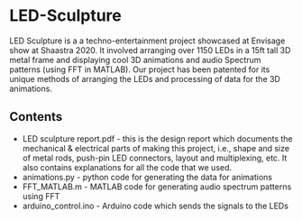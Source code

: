 # LED-Sculpture
LED Sculpture is a a techno-entertainment project showcased at Envisage show at Shaastra 2020. It involved arranging over 1150 LEDs in a 15ft tall 3D metal frame and displaying cool 3D animations and audio Spectrum patterns (using FFT in MATLAB). Our project has been patented for its unique methods of arranging the LEDs and processing of data for the 3D animations.

## Contents
- LED sculpture report.pdf - this is the design report which documents the mechanical & electrical parts of making this project, i.e., shape and size of metal rods, push-pin LED connectors, layout and multiplexing, etc. It also contains explanations for all the code that we used.
- animations.py - python code for generating the data for animations
- FFT_MATLAB.m - MATLAB code for generating audio spectrum patterns using FFT
- arduino_control.ino - Arduino code which sends the signals to the LEDs

